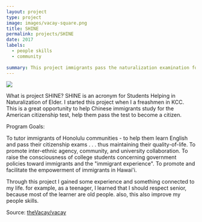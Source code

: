 ```yaml
---
layout: project
type: project
image: images/vacay-square.png
title: SHINE
permalink: projects/SHINE
date: 2017
labels:
  - people skills
  - community
  
summary: This project immigrants pass the naturalization examination for U.S. citizenship.
---
```


<img class="ui medium right floated rounded image" src="../images/vacay-home-page.png">

What is project SHINE? SHINE is an acronym for Students Helping in Naturalization of Elder. I started this project when I
 a freashmen in KCC. This is a great opportunity to help Chinese immigrants study for the American citizenship test, help them pass the test to become a citizen. 
 
Program Goals:

To tutor immigrants of Honolulu communities - to help them learn English and pass their citizenship exams . . . thus maintaining their quality-of-life.
To promote inter-ethnic agency, community, and university collaboration.
To raise the consciousness of college students concerning government policies toward immigrants and the "immigrant experience".
To promote and facilitate the empowerment of immigrants in Hawai'i.

Through this project I gained some experience and something connected to my life. for example, as a teenager, I learned that I
should respect senior, because most of the learner are old people. also, this also improve my people skills.
 
Source: <a href="https://github.com/theVacay/vacay"><i class="large github icon"></i>theVacay/vacay</a>

